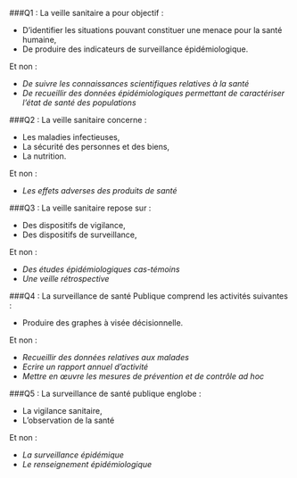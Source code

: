 ###Q1 : La veille sanitaire a pour objectif :

- D’identifier les situations pouvant constituer une menace pour la santé humaine, 
- De produire des indicateurs de surveillance épidémiologique.

Et non :

- _De suivre les connaissances scientifiques relatives à la santé_
- _De recueillir des données épidémiologiques permettant de caractériser l’état de santé des populations_

###Q2 : La veille sanitaire concerne :

- Les maladies infectieuses, 
- La sécurité des personnes et des biens, 
- La nutrition.

Et non : 

- _Les effets adverses des produits de santé_


###Q3 : La veille sanitaire repose sur :

- Des dispositifs de vigilance,
- Des dispositifs de surveillance, 

Et non : 

- _Des études épidémiologiques cas-témoins_
- _Une veille rétrospective_

###Q4 : La surveillance de santé Publique comprend les activités suivantes :

- Produire des graphes à visée décisionnelle.

Et non :

- _Recueillir des données relatives aux malades_ 
- _Ecrire un rapport annuel d’activité_
- _Mettre en œuvre les mesures de prévention et de contrôle ad hoc_


###Q5 : La surveillance de santé publique englobe :

- La vigilance sanitaire, 
- L’observation de la santé

Et non :

- _La surveillance épidémique_
- _Le renseignement épidémiologique_